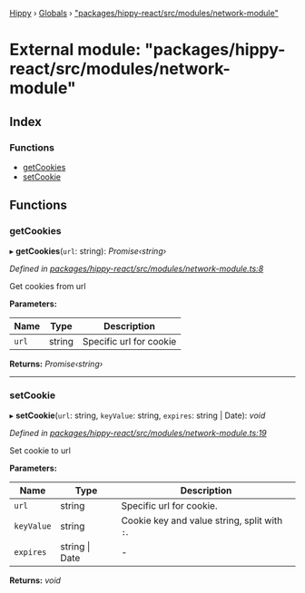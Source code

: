 [Hippy](../README.md) › [Globals](../globals.md) › ["packages/hippy-react/src/modules/network-module"](_packages_hippy_react_src_modules_network_module_.md)

# External module: "packages/hippy-react/src/modules/network-module"

## Index

### Functions

* [getCookies](_packages_hippy_react_src_modules_network_module_.md#getcookies)
* [setCookie](_packages_hippy_react_src_modules_network_module_.md#setcookie)

## Functions

###  getCookies

▸ **getCookies**(`url`: string): *Promise‹string›*

*Defined in [packages/hippy-react/src/modules/network-module.ts:8](https://github.com/jeromehan/Hippy/blob/6216275/packages/hippy-react/src/modules/network-module.ts#L8)*

Get cookies from url

**Parameters:**

Name | Type | Description |
------ | ------ | ------ |
`url` | string | Specific url for cookie  |

**Returns:** *Promise‹string›*

___

###  setCookie

▸ **setCookie**(`url`: string, `keyValue`: string, `expires`: string | Date): *void*

*Defined in [packages/hippy-react/src/modules/network-module.ts:19](https://github.com/jeromehan/Hippy/blob/6216275/packages/hippy-react/src/modules/network-module.ts#L19)*

Set cookie to url

**Parameters:**

Name | Type | Description |
------ | ------ | ------ |
`url` | string | Specific url for cookie. |
`keyValue` | string | Cookie key and value string, split with `:`. |
`expires` | string &#124; Date | - |

**Returns:** *void*
